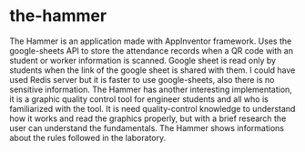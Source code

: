 # the-hammer
The Hammer is an application made with AppInventor framework. Uses the google-sheets API to store the attendance records when a QR code with an student or worker information is scanned. Google sheet is read only by students when the link of the google sheet is shared with them. I could have used Redis server but it is faster to use google-sheets, also there is no sensitive information. 
The Hammer has another interesting implementation, it is a graphic quality control tool for engineer students and all who is familiarized with the tool. It is need quality-control knowledge to understand how it works and read the graphics properly, but with a brief research the user can understand the fundamentals.
The Hammer shows informations about the rules followed in the laboratory.
